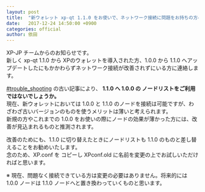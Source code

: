 ```yaml
---
layout: post
title:  "新ウォレット xp-qt 1.1.0 をお使いで、ネットワーク接続に問題をお持ちの方へ"
date:   2017-12-24 14:50:00 +0900
categories: official
author: 依田
---  
```

XP-JP チームからのお知らせです。  
新しく xp-qt 1.1.0 から XPのウォレットを導入された方、1.0.0 から 1.1.0 へアップデートしたにもかかわらずネットワーク接続が改善されずにいる方に連絡します。  

[#trouble_shooting](https://discord.gg/99d8CmS) の古い記事により、 **1.1.0 へ 1.0.0 の ノードリストをご利用ではないでしょうか。**  
現在、新ウォレットにおいては 1.0.0 と 1.1.0 のノードを接続は可能ですが、わざわざ古いバージョンのものを使うメリットは薄いと考えられます。  
新規の方やこれまでの 1.0.0 をお使いの際にノードの効果が薄かった方には、改善が見込まれるものと推測されます。  

改善のためにも、1.1.0 に切り替えたときにノードリストも 1.1.0 のものと差し替えることをお勧めいたします。  
念のため、XP.conf を コピーし XPconf.old に名前を変更の上でお試しいただければと思います。  

※ 現在、問題なく接続できている方は変更の必要はありません。将来的には 1.0.0 ノードは 1.1.0 ノードへと置き換わっていくものと思います。  
